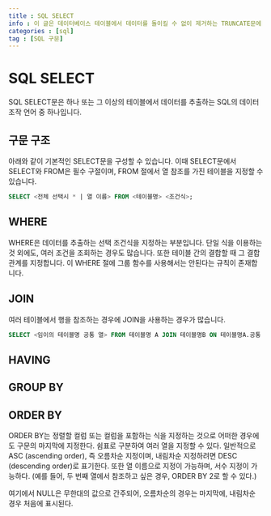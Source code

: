 ```yaml
---
title : SQL SELECT
info : 이 글은 데이터베이스 테이블에서 데이터를 돌이킬 수 없이 제거하는 TRUNCATE문에 대한 사용방법, 지침, 팁을 제공합니다.
categories : [sql]
tag : [SQL 구문]
---
```


# SQL SELECT
SQL SELECT문은 하나 또는 그 이상의 테이블에서 데이터를 추출하는 SQL의 데이터 조작 언어 중 하나입니다.

## 구문 구조
아래와 같이 기본적인 SELECT문을 구성할 수 있습니다.
이때 SELECT문에서 SELECT와 FROM은 필수 구절이며, FROM 절에서 열 참조를 가진 테이블을 지정할 수 있습니다.

```sql
SELECT <전체 선택시 * | 열 이름> FROM <테이블명> <조건식>;
```

## WHERE
WHERE은 데이터를 추출하는 선택 조건식을 지정하는 부분입니다. 단일 식을 이용하는 것 외에도, 여러 조건을 조회하는 경우도 많습니다. 또한 테이블 간의 결합할 때 그 결합 관계를 지정합니다. 이 WHERE 절에 그룹 함수를 사용해서는 안된다는 규칙이 존재합니다.

## JOIN
여러 테이블에서 행을 참조하는 경우에 JOIN을 사용하는 경우가 많습니다. 

```sql
SELECT <임이의 테이블명 공통 열> FROM 테이블명 A JOIN 테이블명B ON 테이블명A.공통   
```

## HAVING

## GROUP BY

## ORDER BY
ORDER BY는 정렬할 컬럼 또는 컬럼을 포함하는 식을 지정하는 것으로 어떠한 경우에도 구문의 마지막에 지정한다. 쉼표로 구분하여 여러 열을 지정할 수 있다. 일반적으로 ASC (ascending order), 즉 오름차순 지정이며, 내림차순 지정하려면 DESC (descending order)로 표기한다. 또한 열 이름으로 지정이 가능하며, 서수 지정이 가능하다. (예를 들어, 두 번째 열에서 참조하고 싶은 경우, ORDER BY 2로 할 수 있다.)

여기에서 NULL은 무한대의 값으로 간주되어, 오름차순의 경우는 마지막에, 내림차순 경우 처음에 표시된다.

